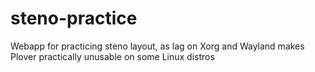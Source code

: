 # steno-practice
Webapp for practicing steno layout, as lag on Xorg and Wayland makes Plover practically unusable on some Linux distros
